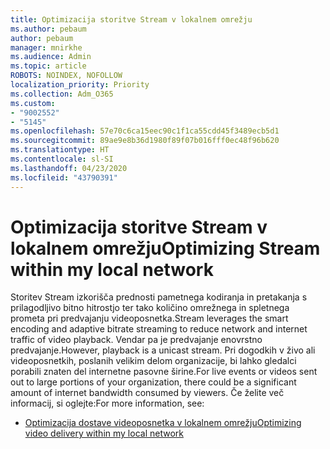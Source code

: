 ```yaml
---
title: Optimizacija storitve Stream v lokalnem omrežju
ms.author: pebaum
author: pebaum
manager: mnirkhe
ms.audience: Admin
ms.topic: article
ROBOTS: NOINDEX, NOFOLLOW
localization_priority: Priority
ms.collection: Adm_O365
ms.custom:
- "9002552"
- "5145"
ms.openlocfilehash: 57e70c6ca15eec90c1f1ca55cdd45f3489ecb5d1
ms.sourcegitcommit: 89ae9e8b36d1980f89f07b016fff0ec48f96b620
ms.translationtype: HT
ms.contentlocale: sl-SI
ms.lasthandoff: 04/23/2020
ms.locfileid: "43790391"
---
```

# <a name="optimizing-stream-within-my-local-network"></a><span data-ttu-id="c76dd-102">Optimizacija storitve Stream v lokalnem omrežju</span><span class="sxs-lookup"><span data-stu-id="c76dd-102">Optimizing Stream within my local network</span></span>

<span data-ttu-id="c76dd-103">Storitev Stream izkorišča prednosti pametnega kodiranja in pretakanja s prilagodljivo bitno hitrostjo ter tako količino omrežnega in spletnega prometa pri predvajanju videoposnetka.</span><span class="sxs-lookup"><span data-stu-id="c76dd-103">Stream leverages the smart encoding and adaptive bitrate streaming to reduce network and internet traffic of video playback.</span></span> <span data-ttu-id="c76dd-104">Vendar pa je predvajanje enovrstno predvajanje.</span><span class="sxs-lookup"><span data-stu-id="c76dd-104">However, playback is a unicast stream.</span></span> <span data-ttu-id="c76dd-105">Pri dogodkih v živo ali videoposnetkih, poslanih velikim delom organizacije, bi lahko gledalci porabili znaten del internetne pasovne širine.</span><span class="sxs-lookup"><span data-stu-id="c76dd-105">For live events or videos sent out to large portions of your organization, there could be a significant amount of internet bandwidth consumed by viewers.</span></span> <span data-ttu-id="c76dd-106">Če želite več informacij, si oglejte:</span><span class="sxs-lookup"><span data-stu-id="c76dd-106">For more information, see:</span></span>

- [<span data-ttu-id="c76dd-107">Optimizacija dostave videoposnetka v lokalnem omrežju</span><span class="sxs-lookup"><span data-stu-id="c76dd-107">Optimizing video delivery within my local network</span></span>](https://docs.microsoft.com/stream/network-overview#optimizing-video-delivery-within-my-local-network)
